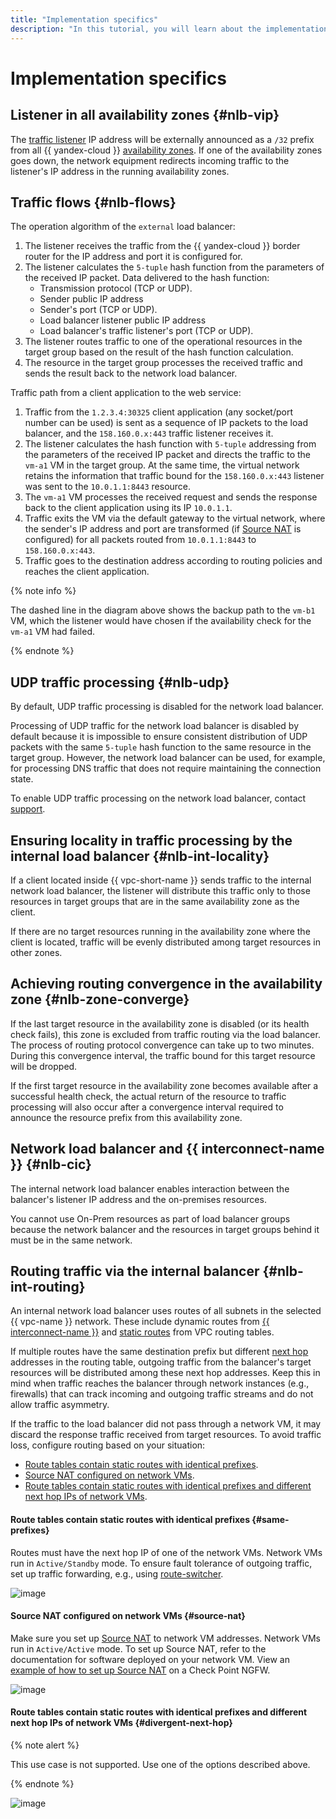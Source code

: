 ```yaml
---
title: "Implementation specifics"
description: "In this tutorial, you will learn about the implementation of a network load balancer in {{ yandex-cloud }}: the operation algorithm of the external load balancer, handling of UDP traffic, traffic routing through the internal load balancer, etc."
---
```


# Implementation specifics

## Listener in all availability zones {#nlb-vip}

The [traffic listener](listener.md) IP address will be externally announced as a `/32` prefix from all {{ yandex-cloud }} [availability zones](../../overview/concepts/geo-scope.md). If one of the availability zones goes down, the network equipment redirects incoming traffic to the listener's IP address in the running availability zones.

## Traffic flows {#nlb-flows}

The operation algorithm of the `external` load balancer:

1. The listener receives the traffic from the {{ yandex-cloud }} border router for the IP address and port it is configured for.
1. The listener calculates the `5-tuple` hash function from the parameters of the received IP packet. Data delivered to the hash function:
   * Transmission protocol (TCP or UDP).
   * Sender public IP address
   * Sender's port (TCP or UDP).
   * Load balancer listener public IP address
   * Load balancer's traffic listener's port (TCP or UDP).
1. The listener routes traffic to one of the operational resources in the target group based on the result of the hash function calculation.
1. The resource in the target group processes the received traffic and sends the result back to the network load balancer.


Traffic path from a client application to the web service:

1. Traffic from the `1.2.3.4:30325` client application (any socket/port number can be used) is sent as a sequence of IP packets to the load balancer, and the `158.160.0.x:443` traffic listener receives it.
1. The listener calculates the hash function with `5-tuple` addressing from the parameters of the received IP packet and directs the traffic to the `vm-a1` VM in the target group. At the same time, the virtual network retains the information that traffic bound for the `158.160.0.x:443` listener was sent to the `10.0.1.1:8443` resource.
1. The `vm-a1` VM processes the received request and sends the response back to the client application using its IP `10.0.1.1`.
1. Traffic exits the VM via the default gateway to the virtual network, where the sender's IP address and port are transformed (if [Source NAT](#source-nat) is configured) for all packets routed from `10.0.1.1:8443` to `158.160.0.x:443`.
1. Traffic goes to the destination address according to routing policies and reaches the client application.

{% note info %}

The dashed line in the diagram above shows the backup path to the `vm-b1` VM, which the listener would have chosen if the availability check for the `vm-a1` VM had failed.

{% endnote %}

## UDP traffic processing {#nlb-udp}

By default, UDP traffic processing is disabled for the network load balancer.

Processing of UDP traffic for the network load balancer is disabled by default because it is impossible to ensure consistent distribution of UDP packets with the same `5-tuple` hash function to the same resource in the target group. However, the network load balancer can be used, for example, for processing DNS traffic that does not require maintaining the connection state.

To enable UDP traffic processing on the network load balancer, contact [support](../../support/overview.md).

## Ensuring locality in traffic processing by the internal load balancer {#nlb-int-locality}

If a client located inside {{ vpc-short-name }} sends traffic to the internal network load balancer, the listener will distribute this traffic only to those resources in target groups that are in the same availability zone as the client.

If there are no target resources running in the availability zone where the client is located, traffic will be evenly distributed among target resources in other zones.

## Achieving routing convergence in the availability zone {#nlb-zone-converge}

If the last target resource in the availability zone is disabled (or its health check fails), this zone is excluded from traffic routing via the load balancer. The process of routing protocol convergence can take up to two minutes. During this convergence interval, the traffic bound for this target resource will be dropped.

If the first target resource in the availability zone becomes available after a successful health check, the actual return of the resource to traffic processing will also occur after a convergence interval required to announce the resource prefix from this availability zone.

## Network load balancer and {{ interconnect-name }} {#nlb-cic}

The internal network load balancer enables interaction between the balancer's listener IP address and the on-premises resources.

You cannot use On-Prem resources as part of load balancer groups because the network balancer and the resources in target groups behind it must be in the same network.

## Routing traffic via the internal balancer {#nlb-int-routing}

An internal network load balancer uses routes of all subnets in the selected {{ vpc-name }} network. These include dynamic routes from [{{ interconnect-name }}](../../interconnect/) and [static routes](../../vpc/concepts/static-routes.md) from VPC routing tables.

If multiple routes have the same destination prefix but different [next hop](https://en.wikipedia.org/wiki/Hop_(networking)#Next_hop) addresses in the routing table, outgoing traffic from the balancer's target resources will be distributed among these next hop addresses. Keep this in mind when traffic reaches the balancer through network instances (e.g., firewalls) that can track incoming and outgoing traffic streams and do not allow traffic asymmetry.

If the traffic to the load balancer did not pass through a network VM, it may discard the response traffic received from target resources. To avoid traffic loss, configure routing based on your situation:

* [Route tables contain static routes with identical prefixes](#same-prefixes).
* [Source NAT configured on network VMs](#source-nat).
* [Route tables contain static routes with identical prefixes and different next hop IPs of network VMs](#divergent-next-hop).

#### Route tables contain static routes with identical prefixes {#same-prefixes}

Routes must have the next hop IP of one of the network VMs. Network VMs run in `Active/Standby` mode. To ensure fault tolerance of outgoing traffic, set up traffic forwarding, e.g., using [route-switcher](https://github.com/yandex-cloud-examples/yc-route-switcher/tree/main).

![image](../../_assets/network-load-balancer/nlb-int-routing-1.svg)

#### Source NAT configured on network VMs {#source-nat}

Make sure you set up [Source NAT](https://en.wikipedia.org/wiki/Network_address_translation#SNAT) to network VM addresses. Network VMs run in `Active/Active` mode. To set up Source NAT, refer to the documentation for software deployed on your network VM. View an [example of how to set up Source NAT](../../tutorials/routing/high-accessible-dmz.md#setup-static-nat) on a Check Point NGFW.

![image](../../_assets/network-load-balancer/nlb-int-routing-2.svg)

#### Route tables contain static routes with identical prefixes and different next hop IPs of network VMs {#divergent-next-hop}

{% note alert %}

This use case is not supported. Use one of the options described above.

{% endnote %}

![image](../../_assets/network-load-balancer/nlb-int-routing-3.svg)
